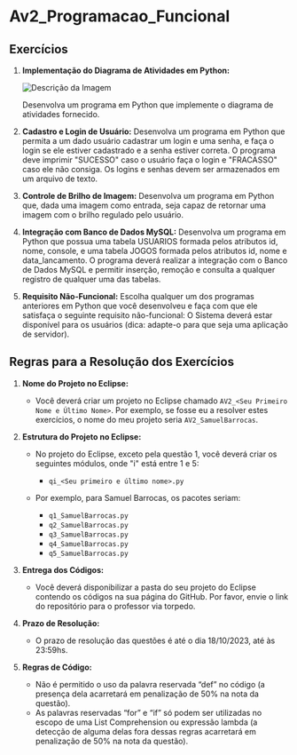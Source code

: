 # Av2_Programacao_Funcional

## Exercícios

1) **Implementação do Diagrama de Atividades em Python:**

   ![Descrição da Imagem](https://cdn.discordapp.com/attachments/598261672678916243/1163952040708419645/image.png?ex=654171cf&is=652efccf&hm=7e5b20253784fddb5a588c6c5ff1c84b798423409fa8a0657f441c9459d0d10c&)

   Desenvolva um programa em Python que implemente o diagrama de atividades fornecido.

2) **Cadastro e Login de Usuário:**
   Desenvolva um programa em Python que permita a um dado usuário cadastrar um login e uma senha, e faça o login se ele estiver cadastrado e a senha estiver correta. O programa deve imprimir "SUCESSO" caso o usuário faça o login e "FRACASSO" caso ele não consiga. Os logins e senhas devem ser armazenados em um arquivo de texto.

3) **Controle de Brilho de Imagem:**
   Desenvolva um programa em Python que, dada uma imagem como entrada, seja capaz de retornar uma imagem com o brilho regulado pelo usuário.

4) **Integração com Banco de Dados MySQL:**
   Desenvolva um programa em Python que possua uma tabela USUARIOS formada pelos atributos id, nome, console, e uma tabela JOGOS formada pelos atributos id, nome e data_lancamento. O programa deverá realizar a integração com o Banco de Dados MySQL e permitir inserção, remoção e consulta a qualquer registro de qualquer uma das tabelas.

5) **Requisito Não-Funcional:**
   Escolha qualquer um dos programas anteriores em Python que você desenvolveu e faça com que ele satisfaça o seguinte requisito não-funcional: O Sistema deverá estar disponível para os usuários (dica: adapte-o para que seja uma aplicação de servidor).

## Regras para a Resolução dos Exercícios

1. **Nome do Projeto no Eclipse:**
   - Você deverá criar um projeto no Eclipse chamado `AV2_<Seu Primeiro Nome e Último Nome>`. Por exemplo, se fosse eu a resolver estes exercícios, o nome do meu projeto seria `AV2_SamuelBarrocas`.

2. **Estrutura do Projeto no Eclipse:**
   - No projeto do Eclipse, exceto pela questão 1, você deverá criar os seguintes módulos, onde "i" está entre 1 e 5:
     - `qi_<Seu primeiro e último nome>.py`

   - Por exemplo, para Samuel Barrocas, os pacotes seriam:
     - `q1_SamuelBarrocas.py`
     - `q2_SamuelBarrocas.py`
     - `q3_SamuelBarrocas.py`
     - `q4_SamuelBarrocas.py`
     - `q5_SamuelBarrocas.py`

3. **Entrega dos Códigos:**
   - Você deverá disponibilizar a pasta do seu projeto do Eclipse contendo os códigos na sua página do GitHub. Por favor, envie o link do repositório para o professor via torpedo.

4. **Prazo de Resolução:**
   - O prazo de resolução das questões é até o dia 18/10/2023, até às 23:59hs.

5. **Regras de Código:**
   - Não é permitido o uso da palavra reservada “def” no código (a presença dela acarretará em penalização de 50% na nota da questão).
   - As palavras reservadas “for” e “if” só podem ser utilizadas no escopo de uma List Comprehension ou expressão lambda (a detecção de alguma delas fora dessas regras acarretará em penalização de 50% na nota da questão).
